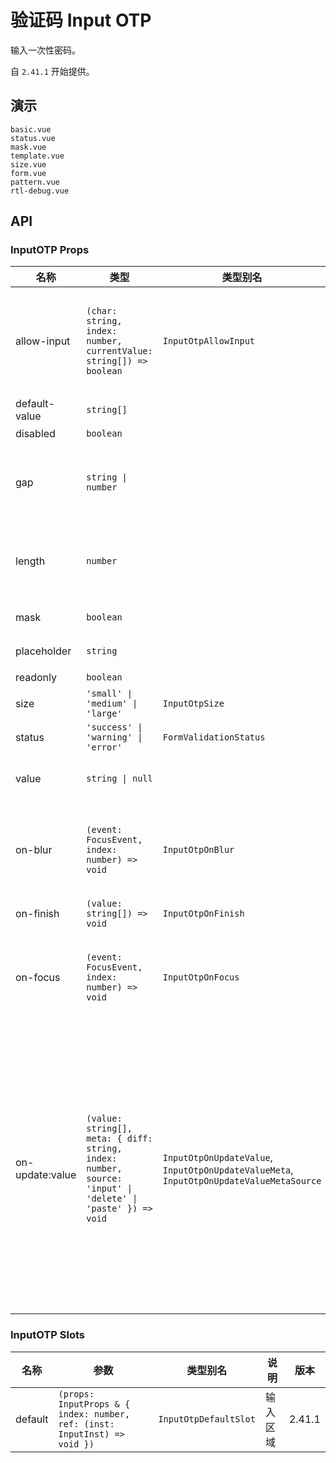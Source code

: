 # 验证码 Input OTP

输入一次性密码。

自 `2.41.1` 开始提供。

## 演示

```demo
basic.vue
status.vue
mask.vue
template.vue
size.vue
form.vue
pattern.vue
rtl-debug.vue
```

## API

### InputOTP Props

| 名称 | 类型 | 类型别名 | 默认值 | 说明 | 版本 |
| --- | --- | --- | --- | --- | --- |
| allow-input | `(char: string, index: number, currentValue: string[]) => boolean` | `InputOtpAllowInput` | `undefined` | 校验当前的输入是否合法，如果返回 `false` 输入框便不会响应此次的输入 | 2.41.1 |
| default-value | `string[]` |  | `[]` | 默认值 | 2.41.1 |
| disabled | `boolean` |  | `false` | 是否禁用 | 2.41.1 |
| gap | `string \| number` |  | `undefined` | 不同输入框之间的距离，如果不设定将使用默认值 | 2.41.1 |
| length | `number` |  | `6` | 验证码的长度，根据长度渲染对应个数的输入框 | 2.41.1 |
| mask | `boolean` |  | `false` | 是否是密码模式 | 2.41.1 |
| placeholder | `string` |  | `''` | 输入的占位内容 | 2.41.1 |
| readonly | `boolean` |  | `false` | 是否只读 | 2.41.1 |
| size | `'small' \| 'medium' \| 'large'` | `InputOtpSize` | `'medium'` | 输入框尺寸 | 2.41.1 |
| status | `'success' \| 'warning' \| 'error'` | `FormValidationStatus` | `undefined` | 验证状态 | 2.41.1 |
| value | `string \| null` |  | `undefined` | 验证码输入框的值，受控模式 | 2.41.1 |
| on-blur | `(event: FocusEvent, index: number) => void` | `InputOtpOnBlur` | `undefined` | 从一个输入框被聚焦触发，到没有任何一个输入框被聚焦的回调 | 2.41.1 |
| on-finish | `(value: string[]) => void` | `InputOtpOnFinish` | `undefined` | 完成输入的回调 | 2.41.1 |
| on-focus | `(event: FocusEvent, index: number) => void` | `InputOtpOnFocus` | `undefined` | 从没有任何一个输入框被聚焦，到有一个输入框被聚焦触发的回调 | 2.41.1 |
| on-update:value | `(value: string[], meta: { diff: string, index: number, source: 'input' \| 'delete' \| 'paste' }) => void` | `InputOtpOnUpdateValue`, `InputOtpOnUpdateValueMeta`, `InputOtpOnUpdateValueMetaSource` | `undefined` | 输入值时触发的回调，`meta.index` 为变更开始的 index，`meta.diff` 是变更的内容，`meta.source` 为变更的原因，当原因为 `'delete'` 时，`meta.diff` 为 `''`，当原因为 `'paste'` 时，`meta.diff` 最终粘贴进入的内容 | 2.41.1 |

### InputOTP Slots

| 名称 | 参数 | 类型别名 | 说明 | 版本 |
| --- | --- | --- | --- | --- |
| default | `(props: InputProps & { index: number, ref: (inst: InputInst) => void })` | `InputOtpDefaultSlot` | 输入区域 | 2.41.1 |
